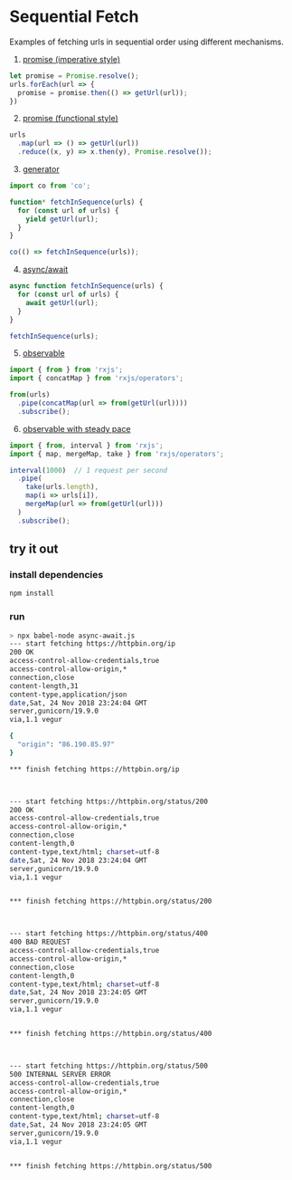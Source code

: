 # Sequential Fetch

Examples of fetching urls in sequential order using different mechanisms.

1. [promise (imperative style)](./promise-imperative.js)

```javascript
let promise = Promise.resolve();
urls.forEach(url => {
  promise = promise.then(() => getUrl(url));
})
```

2. [promise (functional style)](./promise-functional.js)

```javascript
urls
  .map(url => () => getUrl(url))
  .reduce((x, y) => x.then(y), Promise.resolve());
```

3. [generator](./generator.js)

```javascript
import co from 'co';

function* fetchInSequence(urls) {
  for (const url of urls) {
    yield getUrl(url);
  }
}

co(() => fetchInSequence(urls));
```

4. [async/await](./async-await.js)

```javascript
async function fetchInSequence(urls) {
  for (const url of urls) {
    await getUrl(url);
  }
}

fetchInSequence(urls);
```

5. [observable](./observable.js)

```javascript
import { from } from 'rxjs';
import { concatMap } from 'rxjs/operators';

from(urls)
  .pipe(concatMap(url => from(getUrl(url))))
  .subscribe();
```

6. [observable with steady pace](./observable-interval.js)

```javascript
import { from, interval } from 'rxjs';
import { map, mergeMap, take } from 'rxjs/operators';

interval(1000)  // 1 request per second
  .pipe(
    take(urls.length),
    map(i => urls[i]),
    mergeMap(url => from(getUrl(url)))
  )
  .subscribe();
```

## try it out

### install dependencies

```bash
npm install
```

### run

```bash
> npx babel-node async-await.js
--- start fetching https://httpbin.org/ip
200 OK
access-control-allow-credentials,true
access-control-allow-origin,*
connection,close
content-length,31
content-type,application/json
date,Sat, 24 Nov 2018 23:24:04 GMT
server,gunicorn/19.9.0
via,1.1 vegur

{
  "origin": "86.190.85.97"
}

*** finish fetching https://httpbin.org/ip



--- start fetching https://httpbin.org/status/200
200 OK
access-control-allow-credentials,true
access-control-allow-origin,*
connection,close
content-length,0
content-type,text/html; charset=utf-8
date,Sat, 24 Nov 2018 23:24:04 GMT
server,gunicorn/19.9.0
via,1.1 vegur


*** finish fetching https://httpbin.org/status/200



--- start fetching https://httpbin.org/status/400
400 BAD REQUEST
access-control-allow-credentials,true
access-control-allow-origin,*
connection,close
content-length,0
content-type,text/html; charset=utf-8
date,Sat, 24 Nov 2018 23:24:05 GMT
server,gunicorn/19.9.0
via,1.1 vegur


*** finish fetching https://httpbin.org/status/400



--- start fetching https://httpbin.org/status/500
500 INTERNAL SERVER ERROR
access-control-allow-credentials,true
access-control-allow-origin,*
connection,close
content-length,0
content-type,text/html; charset=utf-8
date,Sat, 24 Nov 2018 23:24:05 GMT
server,gunicorn/19.9.0
via,1.1 vegur


*** finish fetching https://httpbin.org/status/500
```
